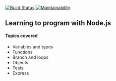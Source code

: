 [![Build Status](https://travis-ci.org/Bonifase/Let-s-node.js.svg?branch=master)](https://travis-ci.org/Bonifase/Let-s-node.js) [![Maintainability](https://api.codeclimate.com/v1/badges/bd81982d486143111d2b/maintainability)](https://codeclimate.com/github/Bonifase/Let-s-node.js/maintainability)

## Learning to program with Node.js
#### Topics covered
* Variables and types
* Functions
* Branch and loops
* Objects
* Tests
* Express
